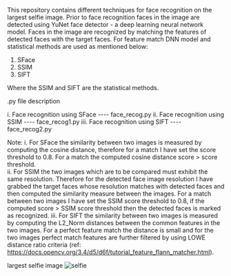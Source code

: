 This repository contains different techniques for face recognition on the largest selfie image. Prior to face recognition faces in the image are detected using YuNet face detector - a deep
learning neural network model. Faces in the image are recognized by matching the features of detected faces with the target faces. For feature match DNN model and statistical methods are used 
as mentioned below:

1. SFace
2. SSIM
3. SIFT

Where the SSIM and SIFT are the statistical methods.

.py file description

i.   Face recognition using SFace  ----  face_recog.py
ii.  Face recognition using SSIM   ----  face_recog1.py
iii. Face recognition using SIFT   ----  face_recog2.py


Note: 
      i.    For SFace the similarity between two images is measured by computing the cosine distance, therefore for a match I have set the score threshold to 0.8. For a match the computed cosine 
            distance score > score threshold.  
      ii.   For SSIM the two images which are to be compared must exhibit the same resolution. Therefore for the detected face image resolution I have grabbed the target faces whose resolution 
            matches with detected faces and then computed the similarity measure between the images. For a match between two images I have set the SSIM score threshold to 0.8, if the computed score 
            > SSIM score threshold then the detected faces is marked as recognized.
      iii.  For SIFT the similarity between two images is measured by computing the L2_Norm distances between the common features in the two images. For a perfect feature match the distance is 
            small and for the two images perfect match features are further filtered by using LOWE distance ratio criteria (ref: https://docs.opencv.org/3.4/d5/d6f/tutorial_feature_flann_matcher.html).


largest selfie image
![selfie](https://github.com/RajaAhsan97/Face-recognition/assets/155144523/742abbb0-86d2-4756-b4ed-9f21adf3dfc2)

      
